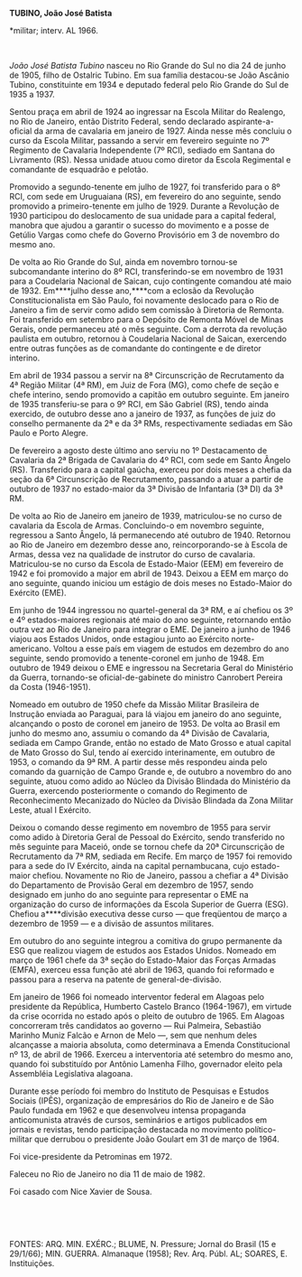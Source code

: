 **TUBINO, João José Batista**

\*militar; interv. AL 1966.

 

*João José Batista Tubino* nasceu no Rio Grande do Sul no dia 24 de
junho de 1905, filho de Ostalric Tubino. Em sua família destacou-se João
Ascânio Tubino, constituinte em 1934 e deputado federal pelo Rio Grande
do Sul de 1935 a 1937.

Sentou praça em abril de 1924 ao ingressar na Escola Militar do
Realengo, no Rio de Janeiro, então Distrito Federal, sendo declarado
aspirante-a-oficial da arma de cavalaria em janeiro de 1927. Ainda nesse
mês concluiu o curso da Escola Militar, passando a servir em fevereiro
seguinte no 7º Regimento de Cavalaria Independente (7º RCI), sediado em
Santana do Livramento (RS). Nessa unidade atuou como diretor da Escola
Regimental e comandante de esquadrão e pelotão.

Promovido a segundo-tenente em julho de 1927, foi transferido para o 8º
RCI, com sede em Uruguaiana (RS), em fevereiro do ano seguinte, sendo
promovido a primeiro-tenente em julho de 1929. Durante a Revolução de
1930 participou do deslocamento de sua unidade para a capital federal,
manobra que ajudou a garantir o sucesso do movimento e a posse de
Getúlio Vargas como chefe do Governo Provisório em 3 de novembro do
mesmo ano.

De volta ao Rio Grande do Sul, ainda em novembro tornou-se subcomandante
interino do 8º RCI, transferindo-se em novembro de 1931 para a
Coudelaria Nacional de Saican, cujo contingente comandou até maio de
1932. Em****julho desse ano,****com a eclosão da Revolução
Constitucionalista em São Paulo, foi novamente deslocado para o Rio de
Janeiro a fim de servir como adido sem comissão à Diretoria de Remonta.
Foi transferido em setembro para o Depósito de Remonta Móvel de Minas
Gerais, onde permaneceu até o mês seguinte. Com a derrota da revolução
paulista em outubro, retornou à Coudelaria Nacional de Saican, exercendo
entre outras funções as de comandante do contingente e de diretor
interino.

Em abril de 1934 passou a servir na 8ª Circunscrição de Recrutamento da
4ª Região Militar (4ª RM), em Juiz de Fora (MG), como chefe de seção e
chefe interino, sendo promovido a capitão em outubro seguinte. Em
janeiro de 1935 transferiu-se para o 9º RCI, em São Gabriel (RS), tendo
ainda exercido, de outubro desse ano a janeiro de 1937, as funções de
juiz do conselho permanente da 2ª e da 3ª RMs, respectivamente sediadas
em São Paulo e Porto Alegre.

De fevereiro a agosto deste último ano serviu no 1º Destacamento de
Cavalaria da 2ª Brigada de Cavalaria do 4º RCI, com sede em Santo Ângelo
(RS). Transferido para a capital gaúcha, exerceu por dois meses a chefia
da seção da 6ª Circunscrição de Recrutamento, passando a atuar a partir
de outubro de 1937 no estado-maior da 3ª Divisão de Infantaria (3ª DI)
da 3ª RM.

De volta ao Rio de Janeiro em janeiro de 1939, matriculou-se no curso de
cavalaria da Escola de Armas. Concluindo-o em novembro seguinte,
regressou a Santo Ângelo, lá permanecendo até outubro de 1940. Retornou
ao Rio de Janeiro em dezembro desse ano, reincorporando-se à Escola de
Armas, dessa vez na qualidade de instrutor do curso de cavalaria.
Matriculou-se no curso da Escola de Estado-Maior (EEM) em fevereiro de
1942 e foi promovido a major em abril de 1943. Deixou a EEM em março do
ano seguinte, quando iniciou um estágio de dois meses no Estado-Maior do
Exército (EME).

Em junho de 1944 ingressou no quartel-general da 3ª RM, e aí chefiou os
3º e 4º estados-maiores regionais até maio do ano seguinte, retornando
então outra vez ao Rio de Janeiro para integrar o EME. De janeiro a
junho de 1946 viajou aos Estados Unidos, onde estagiou junto ao Exército
norte-americano. Voltou a esse país em viagem de estudos em dezembro do
ano seguinte, sendo promovido a tenente-coronel em junho de 1948. Em
outubro de 1949 deixou o EME e ingressou na Secretaria Geral do
Ministério da Guerra, tornando-se oficial-de-gabinete do ministro
Canrobert Pereira da Costa (1946-1951).

Nomeado em outubro de 1950 chefe da Missão Militar Brasileira de
Instrução enviada ao Paraguai, para lá viajou em janeiro do ano
seguinte, alcançando o posto de coronel em janeiro de 1953. De volta ao
Brasil em junho do mesmo ano, assumiu o comando da 4ª Divisão de
Cavalaria, sediada em Campo Grande, então no estado de Mato Grosso e
atual capital de Mato Grosso do Sul, tendo aí exercido interinamente, em
outubro de 1953, o comando da 9ª RM. A partir desse mês respondeu ainda
pelo comando da guarnição de Campo Grande e, de outubro a novembro do
ano seguinte, atuou como adido ao Núcleo da Divisão Blindada do
Ministério da Guerra, exercendo posteriormente o comando do Regimento de
Reconhecimento Mecanizado do Núcleo da Divisão Blindada da Zona Militar
Leste, atual I Exército.

Deixou o comando desse regimento em novembro de 1955 para servir como
adido à Diretoria Geral de Pessoal do Exército, sendo transferido no mês
seguinte para Maceió, onde se tornou chefe da 20ª Circunscrição de
Recrutamento da 7ª RM, sediada em Recife. Em março de 1957 foi removido
para a sede do IV Exército, ainda na capital pernambucana, cujo
estado-maior chefiou. Novamente no Rio de Janeiro, passou a chefiar a 4ª
Divisão do Departamento de Provisão Geral em dezembro de 1957, sendo
designado em junho do ano seguinte para representar o EME na organização
do curso de informações da Escola Superior de Guerra (ESG). Chefiou
a****divisão executiva desse curso — que freqüentou de março a dezembro
de 1959 — e a divisão de assuntos militares.

Em outubro do ano seguinte integrou a comitiva do grupo permanente da
ESG que realizou viagem de estudos aos Estados Unidos. Nomeado em março
de 1961 chefe da 3ª seção do Estado-Maior das Forças Armadas (EMFA),
exerceu essa função até abril de 1963, quando foi reformado e passou
para a reserva na patente de general-de-divisão.

Em janeiro de 1966 foi nomeado interventor federal em Alagoas pelo
presidente da República, Humberto Castelo Branco (1964-1967), em virtude
da crise ocorrida no estado após o pleito de outubro de 1965. Em Alagoas
concorreram três candidatos ao governo — Rui Palmeira, Sebastião Marinho
Muniz Falcão e Arnon de Melo —, sem que nenhum deles alcançasse a
maioria absoluta, como determinava a Emenda Constitucional nº 13, de
abril de 1966. Exerceu a interventoria até setembro do mesmo ano, quando
foi substituído por Antônio Lamenha Filho, governador eleito pela
Assembléia Legislativa alagoana.

Durante esse período foi membro do Instituto de Pesquisas e Estudos
Sociais (IPÊS), organização de empresários do Rio de Janeiro e de São
Paulo fundada em 1962 e que desenvolveu intensa propaganda anticomunista
através de cursos, seminários e artigos publicados em jornais e
revistas, tendo participação destacada no movimento político-militar que
derrubou o presidente João Goulart em 31 de março de 1964.

Foi vice-presidente da Petrominas em 1972.

Faleceu no Rio de Janeiro no dia 11 de maio de 1982.

Foi casado com Nice Xavier de Sousa.

 

 

FONTES: ARQ. MIN. EXÉRC.; BLUME, N. Pressure; Jornal do Brasil (15 e
29/1/66); MIN. GUERRA. Almanaque (1958); Rev. Arq. Públ. AL; SOARES, E.
Instituições.

 
